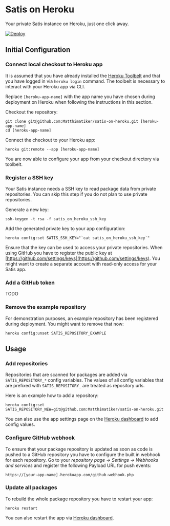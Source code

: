 # Satis on Heroku #

Your private Satis instance on Heroku, just one click away.

[![Deploy](https://www.herokucdn.com/deploy/button.svg)](https://heroku.com/deploy)

## Initial Configuration ##

### Connect local checkout to Heroku app ###

It is assumed that you have already installed the [Heroku Toolbelt](https://toolbelt.heroku.com/) and that 
you have logged in via ``heroku login`` command. The toolbelt is necessary to interact with your Heroku app via CLI.

Replace ``[heroku-app-name]`` with the app name you have chosen during deployment on Heroku when following the
instructions in this section.

Checkout the repository:

    git clone git@github.com:Matthimatiker/satis-on-heroku.git [heroku-app-name]
    cd [heroku-app-name]
    
Connect the checkout to your Heroku app:
    
    heroku git:remote --app [heroku-app-name]

You are now able to configure your app from your checkout directory via toolbelt.

### Register a SSH key ###

Your Satis instance needs a SSH key to read package data from private repositories. You can skip this
step if you do not plan to use private repositories.

Generate a new key:

    ssh-keygen -t rsa -f satis_on_heroku_ssh_key
    
Add the generated private key to your app configuration:
    
    heroku config:set SATIS_SSH_KEY="`cat satis_on_heroku_ssh_key`"
    
Ensure that the key can be used to access your private repositories. When using GitHub you have to register the
public key at [https://github.com/settings/keys](https://github.com/settings/keys). You might want to create
a separate account with read-only access for your Satis app.

### Add a GitHub token ###

TODO

### Remove the example repository ###

For demonstration purposes, an example repository has been registered during deployment. You might want 
to remove that now:

    heroku config:unset SATIS_REPOSITORY_EXAMPLE

## Usage ##

### Add repositories ###

Repositories that are scanned for packages are added via ``SATIS_REPOSITORY_*`` config variables. The values
of all config variables that are prefixed with ``SATIS_REPOSITORY_`` are treated as repository urls.

Here is an example how to add a repository:

    heroku config:set SATIS_REPOSITORY_NEW=git@github.com:Matthimatiker/satis-on-heroku.git

You can also use the app settings page on the [Heroku dashboard](https://dashboard.heroku.com) to add config values.

### Configure GitHub webhook ###

To ensure that your package repository is updated as soon as code is pushed to a GitHub repository you have
to configure the built in webhook for each repository. Go to your *repository page* -> *Settings* -> *Webhooks and services*
and register the following Payload URL for push events:

    https://[your-app-name].herokuapp.com/github-webhook.php

### Update all packages ###

To rebuild the whole package repository you have to restart your app:

    heroku restart
    
You can also restart the app via [Heroku dashboard](https://dashboard.heroku.com).
